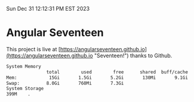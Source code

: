 Sun Dec 31 12:12:31 PM EST 2023

# Angular Seventeen


This project is live at [https://angularseventeen.github.io](https://angularseventeen.github.io "Seventeen!") thanks to Github.

```bash
System Memory
               total        used        free      shared  buff/cache   available
Mem:            15Gi       1.5Gi       5.2Gi       130Mi       9.1Gi        13Gi
Swap:          8.0Gi       760Mi       7.3Gi
System Storage
399M	.
```
```bash
